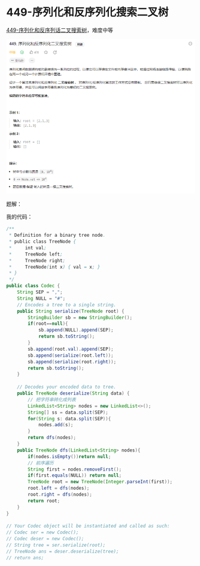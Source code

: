 # 449-序列化和反序列化搜索二叉树

[449-序列化和反序列话二叉搜索树](https://leetcode.cn/problems/serialize-and-deserialize-bst/description/?envType=daily-question&envId=2023-09-04)，难度中等

![image-20230904151059409](https://raw.githubusercontent.com/lqyspace/mypic/master/PicBed/202309041510498.png)

题解：

我的代码：

```java
/**
 * Definition for a binary tree node.
 * public class TreeNode {
 *     int val;
 *     TreeNode left;
 *     TreeNode right;
 *     TreeNode(int x) { val = x; }
 * }
 */
public class Codec {
    String SEP = ",";
    String NULL = "#";
    // Encodes a tree to a single string.
    public String serialize(TreeNode root) {
        StringBuilder sb = new StringBuilder();
        if(root==null){
            sb.append(NULL).append(SEP);
            return sb.toString();
        } 
        sb.append(root.val).append(SEP);
        sb.append(serialize(root.left));
        sb.append(serialize(root.right));
        return sb.toString();
    }

    // Decodes your encoded data to tree.
    public TreeNode deserialize(String data) {
        // 把字符串转化成列表
        LinkedList<String> nodes = new LinkedList<>();
        String[] ss = data.split(SEP);
        for(String s: data.split(SEP)){
            nodes.add(s);
        }
        return dfs(nodes);
    }
    public TreeNode dfs(LinkedList<String> nodes){
        if(nodes.isEmpty())return null;
        // 前序遍历
        String first = nodes.removeFirst();
        if(first.equals(NULL)) return null;
        TreeNode root = new TreeNode(Integer.parseInt(first));
        root.left = dfs(nodes);
        root.right = dfs(nodes);
        return root;
    }
}

// Your Codec object will be instantiated and called as such:
// Codec ser = new Codec();
// Codec deser = new Codec();
// String tree = ser.serialize(root);
// TreeNode ans = deser.deserialize(tree);
// return ans;
```